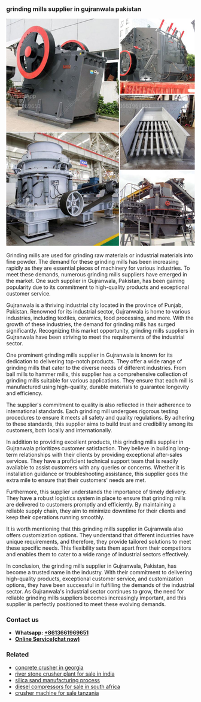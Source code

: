 <h3>grinding mills supplier in gujranwala pakistan</h3><img src='1704791624.jpg' alt=''><p>Grinding mills are used for grinding raw materials or industrial materials into fine powder. The demand for these grinding mills has been increasing rapidly as they are essential pieces of machinery for various industries. To meet these demands, numerous grinding mills suppliers have emerged in the market. One such supplier in Gujranwala, Pakistan, has been gaining popularity due to its commitment to high-quality products and exceptional customer service.</p><p>Gujranwala is a thriving industrial city located in the province of Punjab, Pakistan. Renowned for its industrial sector, Gujranwala is home to various industries, including textiles, ceramics, food processing, and more. With the growth of these industries, the demand for grinding mills has surged significantly. Recognizing this market opportunity, grinding mills suppliers in Gujranwala have been striving to meet the requirements of the industrial sector.</p><p>One prominent grinding mills supplier in Gujranwala is known for its dedication to delivering top-notch products. They offer a wide range of grinding mills that cater to the diverse needs of different industries. From ball mills to hammer mills, this supplier has a comprehensive collection of grinding mills suitable for various applications. They ensure that each mill is manufactured using high-quality, durable materials to guarantee longevity and efficiency.</p><p>The supplier's commitment to quality is also reflected in their adherence to international standards. Each grinding mill undergoes rigorous testing procedures to ensure it meets all safety and quality regulations. By adhering to these standards, this supplier aims to build trust and credibility among its customers, both locally and internationally.</p><p>In addition to providing excellent products, this grinding mills supplier in Gujranwala prioritizes customer satisfaction. They believe in building long-term relationships with their clients by providing exceptional after-sales services. They have a proficient technical support team that is readily available to assist customers with any queries or concerns. Whether it is installation guidance or troubleshooting assistance, this supplier goes the extra mile to ensure that their customers' needs are met.</p><p>Furthermore, this supplier understands the importance of timely delivery. They have a robust logistics system in place to ensure that grinding mills are delivered to customers promptly and efficiently. By maintaining a reliable supply chain, they aim to minimize downtime for their clients and keep their operations running smoothly.</p><p>It is worth mentioning that this grinding mills supplier in Gujranwala also offers customization options. They understand that different industries have unique requirements, and therefore, they provide tailored solutions to meet these specific needs. This flexibility sets them apart from their competitors and enables them to cater to a wide range of industrial sectors effectively.</p><p>In conclusion, the grinding mills supplier in Gujranwala, Pakistan, has become a trusted name in the industry. With their commitment to delivering high-quality products, exceptional customer service, and customization options, they have been successful in fulfilling the demands of the industrial sector. As Gujranwala's industrial sector continues to grow, the need for reliable grinding mills suppliers becomes increasingly important, and this supplier is perfectly positioned to meet these evolving demands.</p><h3>Contact us</h3><ul><li><strong>Whatsapp:&nbsp;<a href="https://wa.me/8613661969651">+8613661969651</a></strong></li><li><a href="https://swt.shibang-china.com/?git&amp;zhl&amp;grinding mills supplier in gujranwala pakistan"><strong>Online Service(chat now)</strong></a></li></ul><h3>Related</h3><ul><li><a href='concrete crusher in georgia.md'>concrete crusher in georgia</a></li><li><a href='river stone crusher plant for sale in india.md'>river stone crusher plant for sale in india</a></li><li><a href='silica sand manufacturing process.md'>silica sand manufacturing process</a></li><li><a href='diesel compressors for sale in south africa.md'>diesel compressors for sale in south africa</a></li><li><a href='crusher machine for sale tanzania.md'>crusher machine for sale tanzania</a></li></ul>